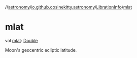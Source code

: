 //[astronomy](../../../index.md)/[io.github.cosinekitty.astronomy](../index.md)/[LibrationInfo](index.md)/[mlat](mlat.md)

# mlat

val [mlat](mlat.md): [Double](https://kotlinlang.org/api/latest/jvm/stdlib/kotlin/-double/index.html)

Moon's geocentric ecliptic latitude.
